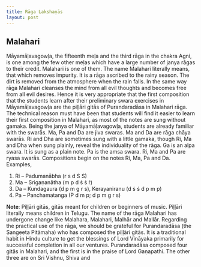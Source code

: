 ```yaml
---
title: Rāga Lakshaṇās
layout: post
---
```


## Malahari

Māyamāḷavagowḷa, the fifteenth meḷa and the third rāga in the chakra Agni, is one among the few other  meḷas which have a large number of janya  rāgas to their credit. Malahari is one of them. The name Malahari literally means, that which removes impurity. It is a rāga ascribed to the rainy season. The dirt is removed from the atmosphere when the rain falls. In the same way rāga Malahari cleanses the mind from all evil thoughts and becomes free from all evil desires. Hence it is very appropriate that the first composition that the students learn after their preliminary swara exercises in Māyamāḷavagowḷa are the piḷḷāri gitās of Purandaradāsa in Malahari  rāga. 
The technical reason must have been that students will find it easier to learn their first composition in Malahari, as most of the notes are sung without gamaka. Being the janya of Māyamāḷavagowḷa, students are already familiar with the swarās.
Ma, Pa and Da are jiva swaras. Ma and Da are rāga chāya swarās. Ri and Dha are sometimes sung with a little gamaka, though Ri, Ma and Dha when sung plainly, reveal the individuality of the rāga. Ga is an alpa swara. It is sung as a plain note. Pa is the amsa swara. Ri, Ma and Pa are ryasa  swarās. 
Compositions begin on the notes Ri, Ma, Pa and Da. Examples, 
1. Ri – Padumanābha (r s d S S)
2. Ma – Srigaṇanātha (m p d ṡ ṡ ṙ)
3. Da – Kundagaura (d p m g r s), Kerayaniranu (d ṡ ṡ d p m p)
4. Pa – Panchamatanga (P d m p; d p m g r s)

**Note**:  Piḷḷāri gitās,  gitās meant for children or beginners of music. Piḷḷāri literally means children in Telugu. The name of the  rāga Malahari has undergone change like Malahara, Malahari, Malhār and Mallār. Regarding the practical use of the rāga, we should be grateful for Purandaradāsa (the Sangeeta Pitāmaha) who has composed the piḷḷāri gitās. It is a traditional habit in Hindu culture to get the blessings of Lord Vināyaka primarily for successful completion in all our ventures.  Purandaradāsa composed four gitās in Malahari, and the first is in the praise of Lord Gaṇapathi. The other three are on Sri Vishnu, Shiva and 
